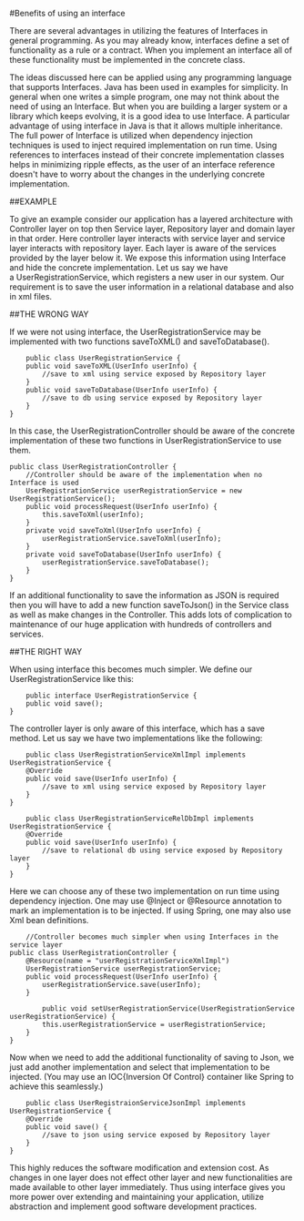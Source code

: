 #Benefits of using an interface

There are several advantages in utilizing the features of Interfaces in general programming. As you may already know, interfaces define a set of functionality as a rule or a contract. When you implement an interface all of these functionality must be implemented in the concrete class.

The ideas discussed here can be applied using any programming language that supports Interfaces. Java has been used in examples for simplicity.
In general when one writes a simple program, one may not think about the need of using an Interface. But when you are building a larger system or a library which keeps evolving, it is a good idea to use Interface. A particular advantage of using interface in Java is that it allows multiple inheritance.
The full power of Interface is utilized when dependency injection techniques is used to inject required implementation on run time. Using references to interfaces instead of their concrete implementation classes helps in minimizing ripple effects, as the user of an interface reference doesn't have to worry about the changes in the underlying concrete implementation.

##EXAMPLE

To give an example consider our application has a layered architecture with Controller layer on top then Service layer, Repository layer and domain layer in that order. Here controller layer interacts with service layer and service layer interacts with repository layer. Each layer is aware of the services provided by the layer below it. We expose this information using Interface and hide the concrete implementation.
Let us say we have a UserRegistrationService, which registers a new user in our system. Our requirement is to save the user information in a relational database and also in xml files. 

##THE WRONG WAY

If we were not using interface, the UserRegistrationService may be implemented with two functions saveToXML() and saveToDatabase().
```
	public class UserRegistrationService {
    public void saveToXML(UserInfo userInfo) {
        //save to xml using service exposed by Repository layer
    }
    public void saveToDatabase(UserInfo userInfo) {
        //save to db using service exposed by Repository layer
    }
}
```
In this case, the UserRegistrationController should be aware of the concrete implementation of these two functions in UserRegistrationService to use them.

```
public class UserRegistrationController {
    //Controller should be aware of the implementation when no Interface is used
    UserRegistrationService userRegistrationService = new UserRegistrationService();
    public void processRequest(UserInfo userInfo) {
        this.saveToXml(userInfo);
    }
    private void saveToXml(UserInfo userInfo) {
        userRegistrationService.saveToXml(userInfo);
    }
    private void saveToDatabase(UserInfo userInfo) {
        userRegistrationService.saveToDatabase();
    }
}
```
If an additional functionality to save the information as JSON is required then you will have to add a new function saveToJson() in the Service class as well as make changes in the Controller. This adds lots of complication to maintenance of our huge application with hundreds of controllers and services.

##THE RIGHT WAY

When using interface this becomes much simpler. We define our UserRegistrationService like this:
```
	public interface UserRegistrationService {
    public void save();
}
```
The controller layer is only aware of this interface, which has a save method.
Let us say we have two implementations like the following:
```
	public class UserRegistrationServiceXmlImpl implements UserRegistrationService {
    @Override
    public void save(UserInfo userInfo) {
        //save to xml using service exposed by Repository layer
    }
}
	
	public class UserRegistrationServiceRelDbImpl implements UserRegistrationService {
    @Override
    public void save(UserInfo userInfo) {
        //save to relational db using service exposed by Repository layer
    }
}
```
Here we can choose any of these two implementation on run time using dependency injection. One may use @Inject or @Resource annotation to mark an implementation is to be injected. If using Spring, one may also use Xml bean definitions.
```
	//Controller becomes much simpler when using Interfaces in the service layer
public class UserRegistrationController {
    @Resource(name = "userRegistrationServiceXmlImpl")
    UserRegistrationService userRegistrationService;
    public void processRequest(UserInfo userInfo) {
        userRegistrationService.save(userInfo);
    }
	
	    public void setUserRegistrationService(UserRegistrationService userRegistrationService) {
        this.userRegistrationService = userRegistrationService;
    }
}
```
Now when we need to add the additional functionality of saving to Json, we just add another implementation and select that implementation to be injected. (You may use an IOC{Inversion Of Control} container like Spring to achieve this seamlessly.)
```
	public class UserRegistraionServiceJsonImpl implements UserRegistrationService {
    @Override
    public void save() {
        //save to json using service exposed by Repository layer
    }
}
```
This highly reduces the software modification and extension cost. As changes in one layer does not effect other layer and new functionalities are made available to other layer immediately.
Thus using interface gives you more power over extending and maintaining your application, utilize abstraction and implement good software development practices.

